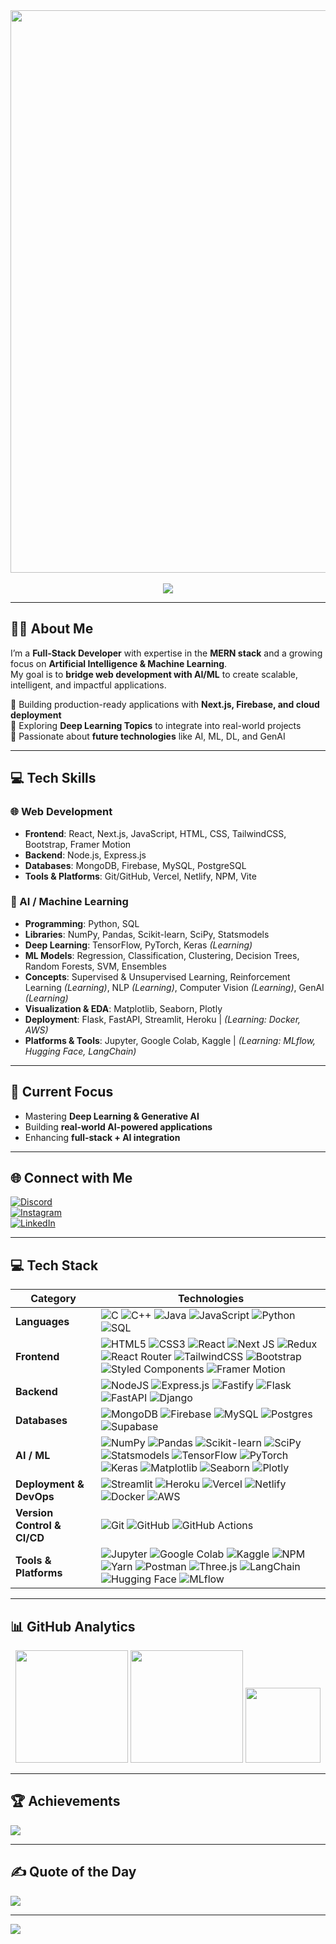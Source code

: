 <div align="center">
  <img src="https://tenor.com/view/kirokaze-gif-18208120.gif" width="900" height="auto">
</div>

<br>

<div align="center">
  <a href="https://git.io/typing-svg">
    <img src="https://readme-typing-svg.herokuapp.com?font=Fira+Code&weight=600&size=26&pause=1000&color=5FF727&center=true&vCenter=true&width=600&lines=👋+Hi!+I'm+Sanidhya+Vats;Full+Stack+Developer+%7C+AI+Enthusiast">
  </a>
</div>

---

## 👨‍💻 About Me  
I’m a **Full-Stack Developer** with expertise in the **MERN stack** and a growing focus on **Artificial Intelligence & Machine Learning**.  
My goal is to **bridge web development with AI/ML** to create scalable, intelligent, and impactful applications.  

🔹 Building production-ready applications with **Next.js, Firebase, and cloud deployment**  
🔹 Exploring **Deep Learning Topics** to integrate into real-world projects  
🔹 Passionate about **future technologies** like AI, ML, DL, and GenAI

---

## 💻 Tech Skills  

### 🌐 Web Development  
- **Frontend**: React, Next.js, JavaScript, HTML, CSS, TailwindCSS, Bootstrap, Framer Motion  
- **Backend**: Node.js, Express.js  
- **Databases**: MongoDB, Firebase, MySQL, PostgreSQL  
- **Tools & Platforms**: Git/GitHub, Vercel, Netlify, NPM, Vite  

### 🤖 AI / Machine Learning  
- **Programming**: Python, SQL  
- **Libraries**: NumPy, Pandas, Scikit-learn, SciPy, Statsmodels  
- **Deep Learning**: TensorFlow, PyTorch, Keras *(Learning)*  
- **ML Models**: Regression, Classification, Clustering, Decision Trees, Random Forests, SVM, Ensembles  
- **Concepts**: Supervised & Unsupervised Learning, Reinforcement Learning *(Learning)*, NLP *(Learning)*, Computer Vision *(Learning)*, GenAI *(Learning)*  
- **Visualization & EDA**: Matplotlib, Seaborn, Plotly  
- **Deployment**: Flask, FastAPI, Streamlit, Heroku | *(Learning: Docker, AWS)*  
- **Platforms & Tools**: Jupyter, Google Colab, Kaggle | *(Learning: MLflow, Hugging Face, LangChain)*  

---

## 🚀 Current Focus  
- Mastering **Deep Learning & Generative AI**  
- Building **real-world AI-powered applications**  
- Enhancing **full-stack + AI integration**  

---

## 🌐 Connect with Me  
[![Discord](https://img.shields.io/badge/Discord-%237289DA.svg?logo=discord&logoColor=white)](htttps://discord.gg/sanidhya_vats)  
[![Instagram](https://img.shields.io/badge/Instagram-%23E4405F.svg?logo=Instagram&logoColor=white)](https://instagram.com/_vats14321)  
[![LinkedIn](https://img.shields.io/badge/LinkedIn-%230077B5.svg?logo=linkedin&logoColor=white)](https://www.linkedin.com/in/sanidhya-vats-9344522b7/)  

---
## 💻 Tech Stack  

<div align="center">

| **Category** | **Technologies** |
|--------------|------------------|
| **Languages** | ![C](https://img.shields.io/badge/c-%2300599C.svg?style=flat&logo=c&logoColor=white) ![C++](https://img.shields.io/badge/c++-%2300599C.svg?style=flat&logo=c%2B%2B&logoColor=white) ![Java](https://img.shields.io/badge/java-%23ED8B00.svg?style=flat&logo=java&logoColor=white) ![JavaScript](https://img.shields.io/badge/javascript-%23323330.svg?style=flat&logo=javascript&logoColor=%23F7DF1E) ![Python](https://img.shields.io/badge/python-3670A0?style=flat&logo=python&logoColor=ffdd54) ![SQL](https://img.shields.io/badge/SQL-%2300f.svg?style=flat&logo=database&logoColor=white) |
| **Frontend** | ![HTML5](https://img.shields.io/badge/html5-%23E34F26.svg?style=flat&logo=html5&logoColor=white) ![CSS3](https://img.shields.io/badge/css3-%231572B6.svg?style=flat&logo=css3&logoColor=white) ![React](https://img.shields.io/badge/react-%2320232a.svg?style=flat&logo=react&logoColor=%2361DAFB) ![Next JS](https://img.shields.io/badge/Next-black?style=flat&logo=next.js&logoColor=white) ![Redux](https://img.shields.io/badge/redux-%23593d88.svg?style=flat&logo=redux&logoColor=white) ![React Router](https://img.shields.io/badge/React_Router-CA4245?style=flat&logo=react-router&logoColor=white) ![TailwindCSS](https://img.shields.io/badge/tailwindcss-%2338B2AC.svg?style=flat&logo=tailwind-css&logoColor=white) ![Bootstrap](https://img.shields.io/badge/bootstrap-%23563D7C.svg?style=flat&logo=bootstrap&logoColor=white) ![Styled Components](https://img.shields.io/badge/styled--components-DB7093?style=flat&logo=styled-components&logoColor=white) ![Framer Motion](https://img.shields.io/badge/Framer%20Motion-black?style=flat&logo=framer&logoColor=blue) |
| **Backend** | ![NodeJS](https://img.shields.io/badge/node.js-6DA55F?style=flat&logo=node.js&logoColor=white) ![Express.js](https://img.shields.io/badge/express.js-%23404d59.svg?style=flat&logo=express&logoColor=%2361DAFB) ![Fastify](https://img.shields.io/badge/Fastify-20232A?style=flat&logo=fastify&logoColor=white) ![Flask](https://img.shields.io/badge/flask-%23000.svg?style=flat&logo=flask&logoColor=white) ![FastAPI](https://img.shields.io/badge/FastAPI-005571?style=flat&logo=fastapi) ![Django](https://img.shields.io/badge/django-%23092E20.svg?style=flat&logo=django&logoColor=white) |
| **Databases** | ![MongoDB](https://img.shields.io/badge/MongoDB-%234ea94b.svg?style=flat&logo=mongodb&logoColor=white) ![Firebase](https://img.shields.io/badge/firebase-%23039BE5.svg?style=flat&logo=firebase) ![MySQL](https://img.shields.io/badge/mysql-%2300f.svg?style=flat&logo=mysql&logoColor=white) ![Postgres](https://img.shields.io/badge/postgres-%23316192.svg?style=flat&logo=postgresql&logoColor=white) ![Supabase](https://img.shields.io/badge/supabase-%233ECF8E.svg?style=flat&logo=supabase&logoColor=white) |
| **AI / ML** | ![NumPy](https://img.shields.io/badge/numpy-%23013243.svg?style=flat&logo=numpy&logoColor=white) ![Pandas](https://img.shields.io/badge/pandas-%23150458.svg?style=flat&logo=pandas&logoColor=white) ![Scikit-learn](https://img.shields.io/badge/scikit--learn-%23F7931E.svg?style=flat&logo=scikit-learn&logoColor=white) ![SciPy](https://img.shields.io/badge/SciPy-%230C55A5.svg?style=flat&logo=scipy&logoColor=white) ![Statsmodels](https://img.shields.io/badge/Statsmodels-%23007EC6.svg?style=flat&logo=python&logoColor=white) ![TensorFlow](https://img.shields.io/badge/TensorFlow-%23FF6F00.svg?style=flat&logo=tensorflow&logoColor=white) ![PyTorch](https://img.shields.io/badge/PyTorch-%23EE4C2C.svg?style=flat&logo=pytorch&logoColor=white) ![Keras](https://img.shields.io/badge/Keras-%23D00000.svg?style=flat&logo=keras&logoColor=white) ![Matplotlib](https://img.shields.io/badge/Matplotlib-%230C55A5.svg?style=flat&logo=python&logoColor=white) ![Seaborn](https://img.shields.io/badge/Seaborn-%230C55A5.svg?style=flat&logoColor=white) ![Plotly](https://img.shields.io/badge/Plotly-%233F4F75.svg?style=flat&logo=plotly&logoColor=white) |
| **Deployment & DevOps** | ![Streamlit](https://img.shields.io/badge/Streamlit-%23FF4B4B.svg?style=flat&logo=streamlit&logoColor=white) ![Heroku](https://img.shields.io/badge/Heroku-%23430098.svg?style=flat&logo=heroku&logoColor=white) ![Vercel](https://img.shields.io/badge/vercel-%23000000.svg?style=flat&logo=vercel&logoColor=white) ![Netlify](https://img.shields.io/badge/netlify-%23000000.svg?style=flat&logo=netlify&logoColor=#00C7B7) ![Docker](https://img.shields.io/badge/Docker-%230db7ed.svg?style=flat&logo=docker&logoColor=white) ![AWS](https://img.shields.io/badge/AWS-%23FF9900.svg?style=flat&logo=amazon-aws&logoColor=white) |
| **Version Control & CI/CD** | ![Git](https://img.shields.io/badge/git-%23F05033.svg?style=flat&logo=git&logoColor=white) ![GitHub](https://img.shields.io/badge/GitHub-%23121011.svg?style=flat&logo=github&logoColor=white) ![GitHub Actions](https://img.shields.io/badge/GitHub%20Actions-%232088FF.svg?style=flat&logo=github-actions&logoColor=white) |
| **Tools & Platforms** | ![Jupyter](https://img.shields.io/badge/Jupyter-%23FA0F00.svg?style=flat&logo=jupyter&logoColor=white) ![Google Colab](https://img.shields.io/badge/Colab-F9AB00?style=flat&logo=googlecolab&color=525252) ![Kaggle](https://img.shields.io/badge/Kaggle-%2300C4CC.svg?style=flat&logo=kaggle&logoColor=white) ![NPM](https://img.shields.io/badge/NPM-%23000000.svg?style=flat&logo=npm&logoColor=white) ![Yarn](https://img.shields.io/badge/Yarn-%232C8EBB.svg?style=flat&logo=yarn&logoColor=white) ![Postman](https://img.shields.io/badge/Postman-%23FF6C37.svg?style=flat&logo=postman&logoColor=white) ![Three.js](https://img.shields.io/badge/Three.js-black?style=flat&logo=three.js&logoColor=white) ![LangChain](https://img.shields.io/badge/LangChain-%2300A67E.svg?style=flat&logo=chainlink&logoColor=white) ![Hugging Face](https://img.shields.io/badge/HuggingFace-%23FFCC00.svg?style=flat&logo=huggingface&logoColor=black) ![MLflow](https://img.shields.io/badge/MLflow-%2300AEEF.svg?style=flat&logo=mlflow&logoColor=white) |

</div>


---
## 📊 GitHub Analytics  

<div align="center">

<!-- GitHub Stats -->
<img src="https://github-readme-stats.vercel.app/api?username=Sanidhya14321&show_icons=true&theme=gotham&hide_border=true&count_private=true&include_all_commits=true" height="180em" />

<!-- Top Languages -->
<img src="https://github-readme-stats.vercel.app/api/top-langs/?username=Sanidhya14321&layout=compact&theme=gotham&hide_border=true" height="180em" />

<!-- GitHub Trophies -->
<img src="https://github-profile-trophy.vercel.app/?username=Sanidhya14321&theme=onestar&no-frame=true&row=1&column=6" height="120em"/>

</div>

---

## 🏆 Achievements  
![](https://github-trophies.vercel.app/?username=Sanidhya14321&theme=onedark&no-frame=true&margin-w=4)  

---

## ✍️ Quote of the Day  
![](https://quotes-github-readme.vercel.app/api?type=horizontal&theme=dark)  

---

[![](https://visitcount.itsvg.in/api?id=Sanidhya14321&icon=0&color=0)](https://visitcount.itsvg.in)
